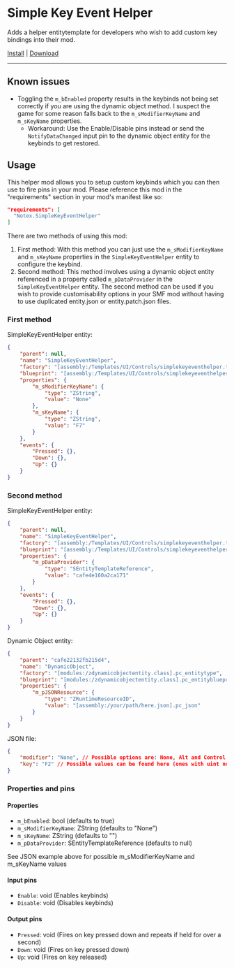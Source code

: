 # Simple Key Event Helper

Adds a helper entitytemplate for developers who wish to add custom key bindings into their mod.

[Install](https://hitman-resources.netlify.app/smf-install-link/https://github.com/Notexe/h3-simple-key-event-helper/releases/latest/download/mod.framework.zip) | [Download](https://github.com/Notexe/h3-simple-key-event-helper/releases/latest/download/mod.framework.zip)

---

## Known issues

-   Toggling the `m_bEnabled` property results in the keybinds not being set correctly if you are using the dynamic object method. I suspect the game for some reason falls back to the `m_sModifierKeyName` and `m_sKeyName` properties.
    -   Workaround: Use the Enable/Disable pins instead or send the `NotifyDataChanged` input pin to the dynamic object entity for the keybinds to get restored.

## Usage

This helper mod allows you to setup custom keybinds which you can then use to fire pins in your mod. Please reference this mod in the "requirements" section in your mod's manifest like so:

```json
"requirements": [
  "Notex.SimpleKeyEventHelper"
]
```

There are two methods of using this mod:

1. First method: With this method you can just use the `m_sModifierKeyName` and `m_sKeyName` properties in the `SimpleKeyEventHelper` entity to configure the keybind.
2. Second method: This method involves using a dynamic object entity referenced in a property called `m_pDataProvider` in the `SimpleKeyEventHelper` entity. The second method can be used if you wish to provide customisability options in your SMF mod without having to use duplicated entity.json or entity.patch.json files.

### First method

SimpleKeyEventHelper entity:

```json
{
	"parent": null,
	"name": "SimpleKeyEventHelper",
	"factory": "[assembly:/Templates/UI/Controls/simplekeyeventhelper.template?/SimpleKeyEventHelper.entitytemplate].pc_entitytype",
	"blueprint": "[assembly:/Templates/UI/Controls/simplekeyeventhelper.template?/SimpleKeyEventHelper.entitytemplate].pc_entityblueprint",
	"properties": {
		"m_sModifierKeyName": {
			"type": "ZString",
			"value": "None"
		},
		"m_sKeyName": {
			"type": "ZString",
			"value": "F7"
		}
	},
	"events": {
		"Pressed": {},
		"Down": {},
		"Up": {}
	}
}
```

### Second method

SimpleKeyEventHelper entity:

```json
{
	"parent": null,
	"name": "SimpleKeyEventHelper",
	"factory": "[assembly:/Templates/UI/Controls/simplekeyeventhelper.template?/SimpleKeyEventHelper.entitytemplate].pc_entitytype",
	"blueprint": "[assembly:/Templates/UI/Controls/simplekeyeventhelper.template?/SimpleKeyEventHelper.entitytemplate].pc_entityblueprint",
	"properties": {
		"m_pDataProvider": {
			"type": "SEntityTemplateReference",
			"value": "cafe4e160a2ca171"
		}
	},
	"events": {
		"Pressed": {},
		"Down": {},
		"Up": {}
	}
}
```

Dynamic Object entity:

```json
{
	"parent": "cafe22132fb215d4",
	"name": "DynamicObject",
	"factory": "[modules:/zdynamicobjectentity.class].pc_entitytype",
	"blueprint": "[modules:/zdynamicobjectentity.class].pc_entityblueprint",
	"properties": {
		"m_pJSONResource": {
			"type": "ZRuntimeResourceID",
			"value": "[assembly:/your/path/here.json].pc_json"
		}
	}
}
```

JSON file:

```json
{
	"modifier": "None", // Possible options are: None, Alt and Control
	"key": "F2" // Possible values can be found here (ones with uint not string. "Example: F2 : uint = 113"): https://help.adobe.com/en_US/FlashPlatform/reference/actionscript/3/flash/ui/Keyboard.html
}
```

### Properties and pins

#### Properties

-   `m_bEnabled`: bool (defaults to true)
-   `m_sModifierKeyName`: ZString (defaults to "None")
-   `m_sKeyName`: ZString (defaults to "")
-   `m_pDataProvider`: SEntityTemplateReference (defaults to null)

See JSON example above for possible m_sModifierKeyName and m_sKeyName values

#### Input pins

-   `Enable`: void (Enables keybinds)
-   `Disable`: void (Disables keybinds)

#### Output pins

-   `Pressed`: void (Fires on key pressed down and repeats if held for over a second)
-   `Down`: void (Fires on key pressed down)
-   `Up`: void (Fires on key released)
